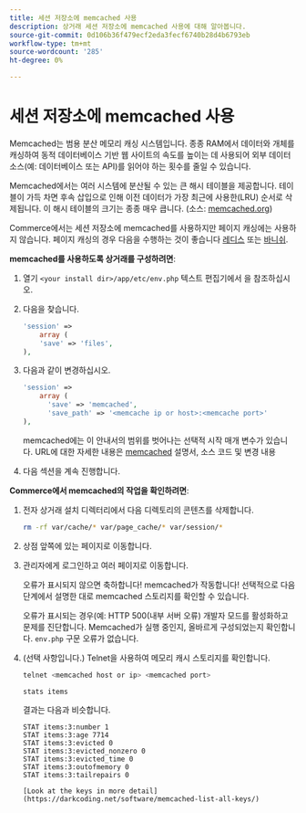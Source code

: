 ```yaml
---
title: 세션 저장소에 memcached 사용
description: 상거래 세션 저장소에 memcached 사용에 대해 알아봅니다.
source-git-commit: 0d106b36f479ecf2eda3fecf6740b28d4b6793eb
workflow-type: tm+mt
source-wordcount: '285'
ht-degree: 0%

---
```



# 세션 저장소에 memcached 사용

Memcached는 범용 분산 메모리 캐싱 시스템입니다. 종종 RAM에서 데이터와 개체를 캐싱하여 동적 데이터베이스 기반 웹 사이트의 속도를 높이는 데 사용되어 외부 데이터 소스(예: 데이터베이스 또는 API)를 읽어야 하는 횟수를 줄일 수 있습니다.

Memcached에서는 여러 시스템에 분산될 수 있는 큰 해시 테이블을 제공합니다. 테이블이 가득 차면 후속 삽입으로 인해 이전 데이터가 가장 최근에 사용한(LRU) 순서로 삭제됩니다. 이 해시 테이블의 크기는 종종 매우 큽니다. (소스: [memcached.org](https://www.memcached.org/))

Commerce에서는 세션 저장소에 memcached를 사용하지만 페이지 캐싱에는 사용하지 않습니다. 페이지 캐싱의 경우 다음을 수행하는 것이 좋습니다 [레디스](../cache/redis-pg-cache.md) 또는 [바니쉬](../cache/config-varnish.md).

**memcached를 사용하도록 상거래를 구성하려면**:

1. 열기 `<your install dir>/app/etc/env.php` 텍스트 편집기에서 을 참조하십시오.
1. 다음을 찾습니다.

   ```php
   'session' =>
       array (
       'save' => 'files',
   ),
   ```

1. 다음과 같이 변경하십시오.

   ```php
   'session' =>
       array (
         'save' => 'memcached',
         'save_path' => '<memcache ip or host>:<memcache port>'
   ),
   ```

   memcached에는 이 안내서의 범위를 벗어나는 선택적 시작 매개 변수가 있습니다. URL에 대한 자세한 내용은 [memcached](https://www.php.net/manual/en/memcached.sessions.php) 설명서, 소스 코드 및 변경 내용

1. 다음 섹션을 계속 진행합니다.

**Commerce에서 memcached의 작업을 확인하려면**:

1. 전자 상거래 설치 디렉터리에서 다음 디렉토리의 콘텐츠를 삭제합니다.

   ```bash
   rm -rf var/cache/* var/page_cache/* var/session/*
   ```

1. 상점 앞쪽에 있는 페이지로 이동합니다.

1. 관리자에게 로그인하고 여러 페이지로 이동합니다.

   오류가 표시되지 않으면 축하합니다! memcached가 작동합니다! 선택적으로 다음 단계에서 설명한 대로 memcached 스토리지를 확인할 수 있습니다.

   오류가 표시되는 경우(예: HTTP 500(내부 서버 오류) 개발자 모드를 활성화하고 문제를 진단합니다. Memcached가 실행 중인지, 올바르게 구성되었는지 확인합니다. `env.php` 구문 오류가 없습니다.

1. (선택 사항입니다.) Telnet을 사용하여 메모리 캐시 스토리지를 확인합니다.

   ```bash
   telnet <memcached host or ip> <memcached port>
   ```

   ```bash
   stats items
   ```

   결과는 다음과 비슷합니다.

   ```terminal
   STAT items:3:number 1
   STAT items:3:age 7714
   STAT items:3:evicted 0
   STAT items:3:evicted_nonzero 0
   STAT items:3:evicted_time 0
   STAT items:3:outofmemory 0
   STAT items:3:tailrepairs 0
   
   [Look at the keys in more detail](https://darkcoding.net/software/memcached-list-all-keys/)
   ```
